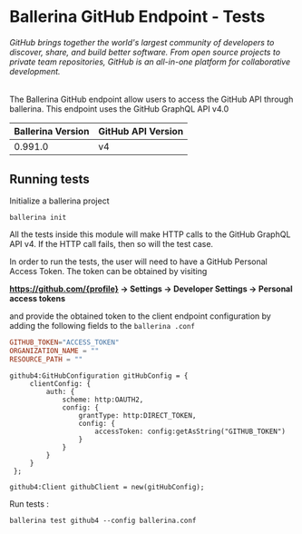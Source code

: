 # Ballerina GitHub Endpoint - Tests

###### GitHub brings together the world's largest community of developers to discover, share, and build better software. From open source projects to private team repositories, GitHub is an all-in-one platform for collaborative development.

The Ballerina GitHub endpoint allow users to access the GitHub API through ballerina. This endpoint uses the GitHub GraphQL API v4.0

| Ballerina Version | GitHub API Version |
|-------------------|--------------------|
| 0.991.0           | v4                 |

## Running tests

Initialize a ballerina project
```
ballerina init
```

All the tests inside this module will make HTTP calls to the GitHub GraphQL API v4. If the HTTP call fails, then so will the test case.

In order to run the tests, the user will need to have a GitHub Personal Access Token. The token can be obtained by visiting

**https://github.com/{profile} -> Settings -> Developer Settings -> Personal access tokens**

and provide the obtained token to the client endpoint configuration by adding the following fields to the `ballerina
.conf`

```.conf
GITHUB_TOKEN="ACCESS_TOKEN"
ORGANIZATION_NAME = ""
RESOURCE_PATH = ""
```

```ballerina
github4:GitHubConfiguration gitHubConfig = {
     clientConfig: {
         auth: {
             scheme: http:OAUTH2,
             config: {
                 grantType: http:DIRECT_TOKEN,
                 config: {
                     accessToken: config:getAsString("GITHUB_TOKEN")
                 }
             }
         }
     }
 };
 
github4:Client githubClient = new(gitHubConfig);
```

Run tests :
```
ballerina test github4 --config ballerina.conf
```